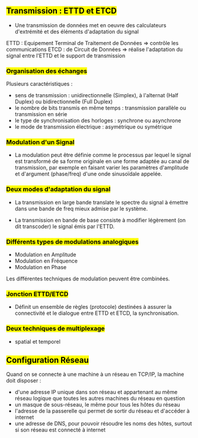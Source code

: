 ## <mark class="hltr-green format">Transmission : ETTD et ETCD</mark>

- Une transmission de données met en oeuvre des calculateurs d'extrémité et des éléments d'adaptation du signal

ETTD :  Equipement Terminal de Traitement de Données => contrôle les communications
ETCD : de Circuit de Données => réalise l'adaptation du signal entre l'ETTD et le support de transmission

### <mark class="hltr-pink format">Organisation des échanges</mark>

Plusieurs caractéristiques :
- sens de transmission : unidirectionnelle (Simplex), à l'alternat (Half Duplex) ou bidirectionnelle (Full Duplex)
- le nombre de bits transmis en même temps : transmission parallèle ou transmission en série
- le type de synchronisation des horloges : synchrone ou asynchrone
- le mode de transmission électrique : asymétrique ou symétrique

### <mark class="hltr-pink format">Modulation d'un Signal</mark>

- La modulation peut être définie comme le processus par lequel le signal est transformé de sa forme originale en une forme adaptée au canal de transmission, par exemple en faisant varier les paramètres d'amplitude et d'argument (phase/freq) d'une onde sinusoïdale appelée.

### <mark class="hltr-pink format">Deux modes d'adaptation du signal</mark>

- La transmission en large bande translate le spectre du signal à émettre dans une bande de freq mieux admise par le système.

- La transmission en bande de base consiste à modifier légèrement (on dit transcoder) le signal émis par l'ETTD.
### <mark class="hltr-pink format">Différents types de modulations analogiques</mark>
- Modulation en Amplitude
- Modulation en Fréquence
- Modulation en Phase

Les différentes techniques de modulation peuvent être combinées.


### <mark class="hltr-pink format">Jonction ETTD/ETCD</mark>

- Définit un ensemble de règles (protocole) destinées à assurer la connectivité et le dialogue entre ETTD et ETCD, la synchronisation.

### <mark class="hltr-pink format">Deux techniques de multiplexage</mark>
- spatial et temporel

## <mark class="hltr-green format">Configuration Réseau</mark>

Quand on se connecte à une machine à un réseau en TCP/IP, la machine doit disposer :
- d'une adresse IP unique dans son réseau et appartenant au même réseau logique que toutes les autres machines du réseau en question
- un masque de sous-réseau, le même pour tous les hôtes du réseau
- l'adresse de la passerelle qui permet de sortir du réseau et d'accéder à internet
- une adresse de DNS, pour pouvoir résoudre les noms des hôtes, surtout si son réseau est connecté à internet
